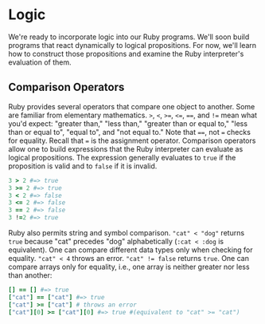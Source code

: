 # Logic

We're ready to incorporate logic into our Ruby programs. We'll soon build
programs that react dynamically to logical propositions. For now, we'll learn
how to construct those propositions and examine the Ruby interpreter's
evaluation of them.


## Comparison Operators

Ruby provides several operators that compare one object to another. Some are
familiar from elementary mathematics. `>`, `<`, `>=`, `<=`, `==`, and `!=` mean
what you'd expect: "greater than," "less than," "greater than or equal to,"
"less than or equal to", "equal to", and "not equal to." Note that `==`, not `=`
checks for equality. Recall that `=` is the assignment operator. Comparison
operators allow one to build expressions that the Ruby interpreter can evaluate
as logical propositions. The expression generally evaluates to `true` if the
proposition is valid and to `false` if it is invalid.

```ruby
3 > 2 #=> true
3 >= 2 #=> true
3 < 2 #=> false
3 <= 2 #=> false
3 == 2 #=> false
3 !=2 #=> true
```

Ruby also permits string and symbol comparison. `"cat" < "dog"` returns `true`
because "cat" precedes "dog" alphabetically (`:cat < :dog` is equivalent). One
can compare different data types only when checking for equality. `"cat" < 4`
throws an error. `"cat" != false` returns `true`. One can compare arrays only
for equality, i.e., one array is neither greater nor less than another:

```ruby
[] == [] #=> true
["cat"] == ["cat"] #=> true
["cat"] >= ["cat"] # throws an error
["cat"][0] >= ["cat"][0] #=> true #(equivalent to "cat" >= "cat")
```
